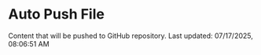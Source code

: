# Auto Push File

Content that will be pushed to GitHub repository.
Last updated: 07/17/2025, 08:06:51 AM